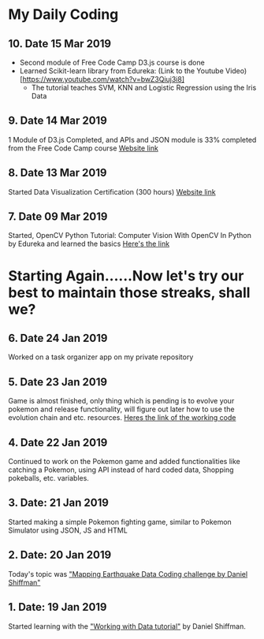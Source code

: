 # My Daily Coding

## 10. Date 15 Mar 2019
* Second module of Free Code Camp D3.js course is done
* Learned Scikit-learn library from Edureka: (Link to the Youtube Video)[https://www.youtube.com/watch?v=bwZ3Qiuj3i8]
  * The tutorial teaches SVM, KNN and Logistic Regression using the Iris Data
## 9. Date 14 Mar 2019
1 Module of D3.js Completed, and APIs and JSON module is 33% completed from the Free Code Camp course
[Website link](https://learn.freecodecamp.org/data-visualization/data-visualization-with-d3)

## 8. Date 13 Mar 2019
Started Data Visualization Certification (300 hours)
  [Website link](https://learn.freecodecamp.org/data-visualization/data-visualization-with-d3)

## 7. Date 09 Mar 2019
Started, OpenCV Python Tutorial: Computer Vision With OpenCV In Python by Edureka and learned the basics
[Here's the link](https://www.edureka.co/blog/python-opencv-tutorial/)

# Starting Again......Now let's try our best to maintain those streaks, shall we?

## 6. Date 24 Jan 2019
Worked on a task organizer app on my private repository

## 5. Date 23 Jan 2019
Game is almost finished, only thing which is pending is to evolve your pokemon and release functionality, will figure out later how to use the evolution chain  and etc. resources.
[Heres the link of the working code](https://pokemonsimulator.000webhostapp.com/)

## 4. Date 22 Jan 2019
Continued   to work on the Pokemon game and added functionalities like catching a Pokemon, using API instead of hard coded data, Shopping pokeballs, etc. variables.

## 3. Date: 21 Jan 2019
Started making a simple Pokemon fighting game, similar to Pokemon Simulator using JSON, JS and HTML

## 2. Date: 20 Jan 2019
Today's topic was ["Mapping Earthquake Data Coding challenge by Daniel Shiffman"](https://thecodingtrain.com/CodingChallenges/057-mapping-earthquake-data)

## 1. Date: 19 Jan 2019
Started learning with the ["Working with Data tutorial"](https://thecodingtrain.com/Tutorials/10-working-with-data) by Daniel Shiffman.
